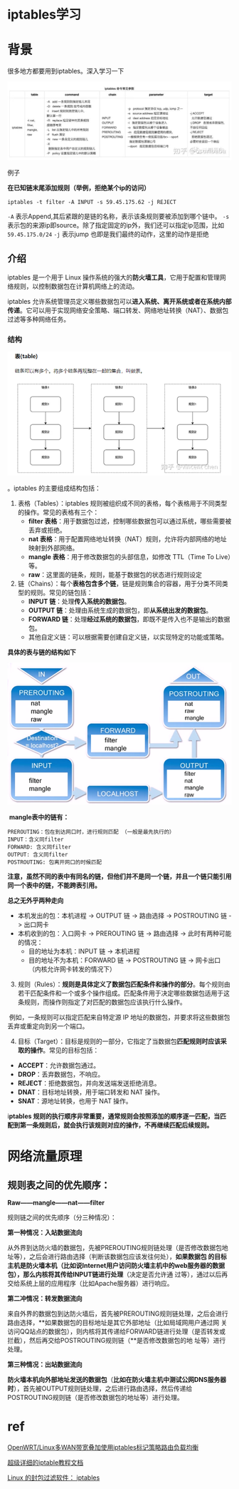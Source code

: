 # iptables学习


# 背景

很多地方都要用到iptables。深入学习一下



![refs/heads/master/image-20230923120614113](https://raw.githubusercontent.com/kengerlwl/kengerlwl.github.io/refs/heads/master/image/dc9807ef471018a8a65a3d4d15e27f92/aafce896aada7b5170b28fbe1fd42128.png)

例子

 **在已知链末尾添加规则（举例，拒绝某个ip的访问）**

```
iptables -t filter -A INPUT -s 59.45.175.62 -j REJECT
```

`-A` 表示Append,其后紧跟的是链的名称，表示该条规则要被添加到哪个链中。 `-s` 表示包的来源ip即source。除了指定固定的ip外，我们还可以指定ip范围，比如`59.45.175.0/24` `-j` 表示jump 也即是我们最终的动作，这里的动作是拒绝

## 介绍

iptables 是一个用于 Linux 操作系统的强大的**防火墙工具**，它用于配置和管理网络规则，以控制数据包在计算机网络上的流动。

iptables 允许系统管理员定义哪些数据包可以**进入系统、离开系统或者在系统内部传递**。它可以用于实现网络安全策略、端口转发、网络地址转换（NAT）、数据包过滤等多种网络任务。



### 结构

![refs/heads/master/image-20230923115927378](https://raw.githubusercontent.com/kengerlwl/kengerlwl.github.io/refs/heads/master/image/dc9807ef471018a8a65a3d4d15e27f92/4e0d1e7a8556d67c4c4df7e888ad8d15.png)

。iptables 的主要组成结构包括：

1. 表格（Tables）：iptables 规则被组织成不同的表格，每个表格用于不同类型的操作。常见的表格有三个：
   - **filter 表格**：用于数据包过滤，控制哪些数据包可以通过系统，哪些需要被丢弃或拒绝。
   - **nat 表格**：用于配置网络地址转换（NAT）规则，允许将内部网络的地址映射到外部网络。
   - **mangle 表格**：用于修改数据包的头部信息，如修改 TTL（Time To Live）等。
   - **raw**：这里面的链条，规则，能基于数据包的状态进行规则设定
2. 链（Chains）：每个**表格包含多个链**，链是规则集合的容器，用于分类不同类型的规则。常见的链包括：
   - **INPUT 链**：处理**传入系统的数据包**。
   - **OUTPUT 链**：处理由系统生成的数据包，即**从系统出发的数据包**。
   - **FORWARD 链**：处理**经过系统的数据包**，即既不是传入也不是输出的数据包。
   - 其他自定义链：可以根据需要创建自定义链，以实现特定的功能或策略。



**具体的表与链的结构如下**

![img](https://raw.githubusercontent.com/kengerlwl/kengerlwl.github.io/refs/heads/master/image/dc9807ef471018a8a65a3d4d15e27f92/2a8d3d0aa0d83dab2f9093940b20e8b0.png)

​			**mangle表中的链有：**

```text
PREROUTING：包在到达网口时，进行规则匹配 （一般是最先执行的）
INPUT：含义同filter
FORWARD: 含义同filter
OUTPUT: 含义同filter
POSTROUTING: 包离开网口的时候匹配
```

​			**注意，虽然不同的表中有同名的链，但他们并不是同一个链，并且一个链只能引用同一个表中的链，不能跨表引用。**



**总之无外乎两种走向**

- 本机发出的包：本机进程 -> OUTPUT 链 -> 路由选择 -> POSTROUTING 链 -> 出口网卡
- 本机收到的包：入口网卡 -> PREROUTING 链 -> 路由选择 -> 此时有两种可能的情况：
  - 目的地址为本机：INPUT 链 -> 本机进程
  - 目的地址不为本机：FORWARD 链 -> POSTROUTING 链 -> 网卡出口（内核允许网卡转发的情况下）

3. 规则（Rules）：**规则是具体定义了数据包匹配条件和操作的部分**。每个规则由若干匹配条件和一个或多个操作组成。匹配条件用于决定哪些数据包适用于这条规则，而操作则指定了对匹配的数据包应该执行什么操作。

​		例如，一条规则可以指定匹配来自特定源 IP 地址的数据包，并要求将这些数据包丢弃或重定向到另一个端口。

4. 目标（Target）：目标是规则的一部分，它指定了当数据包**匹配规则时应该采取的操作**。常见的目标包括：

- **ACCEPT**：允许数据包通过。
- **DROP**：丢弃数据包，不响应。
- **REJECT**：拒绝数据包，并向发送端发送拒绝消息。
- **DNAT**：目标地址转换，用于端口转发和 NAT 操作。
- **SNAT**：源地址转换，也用于 NAT 操作。

i**ptables 规则的执行顺序非常重要，通常规则会按照添加的顺序逐一匹配，当匹配到第一条规则后，就会执行该规则对应的操作，不再继续匹配后续规则。**



# 网络流量原理

## **规则表之间的优先顺序：**

**Raw——mangle——nat——filter**

规则链之间的优先顺序（分三种情况）：

**第一种情况：入站数据流向**

从外界到达防火墙的数据包，先被PREROUTING规则链处理（是否修改数据包地址等），之后会进行路由选择（判断该数据包应该发往何处），**如果数据包 的目标主机是防火墙本机（比如说Internet用户访问防火墙主机中的web服务器的数据包），那么内核将其传给INPUT链进行处理**（决定是否允许通 过等），通过以后再交给系统上层的应用程序（比如Apache服务器）进行响应。

**第二冲情况：转发数据流向**

来自外界的数据包到达防火墙后，首先被PREROUTING规则链处理，之后会进行路由选择，**如果数据包的目标地址是其它外部地址（比如局域网用户通过网 关访问QQ站点的数据包），则内核将其传递给FORWARD链进行处理（是否转发或拦截），然后再交给POSTROUTING规则链（**是否修改数据包的地 址等）进行处理。

**第三种情况：出站数据流向**

**防火墙本机向外部地址发送的数据包**（**比如在防火墙主机中测试公网DNS服务器时**），首先被OUTPUT规则链处理，之后进行路由选择，然后传递给POSTROUTING规则链（是否修改数据包的地址等）进行处理。

# ref

[OpenWRT/Linux多WAN带宽叠加使用iptables标记策略路由负载均衡](https://www.haiyun.me/archives/iptables-nth-mark-route-load.html)

[超级详细的iptable教程文档](https://www.cnblogs.com/Dicky-Zhang/p/5904429.html)

[Linux 的封包过滤软件： iptables](http://cn.linux.vbird.org/linux_server/0250simple_firewall_3.php#netfilter)

